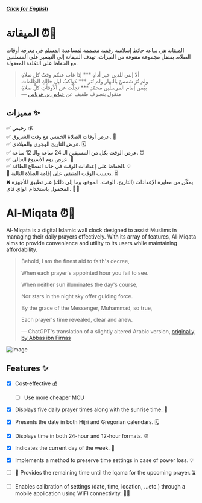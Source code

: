 ***[Click for English](#al-miqata-)***

# الميقاتة ⏰🕌 
الميقاتة هي ساعة حائط إسلامية رقمية مصممة لمساعدة المسلم في معرفة أوقات الصلاة. بفضل مجموعة متنوعة من الميزات، تهدف الميقاتة إلى التيسير على المسلمين مع الحفاظ على التكلفة المعقولة.

> ألا إنني للدين خير أداةِ *** إذا غاب عنكم وقتُ كل صلاةِ  
> ولم تُرَ شمسٌ بالنهار ولم تُنَر  *** كواكبُ ليلٍ حالِكِ الظُلمات  
> بيُمن إمام المرسلين محمّدٍ  *** تجلّت عن الأوقاتِ كلُّ صلاةِ  
> — منقول بتصرف طفيف عن [عباس بن فرناس](https://www.aldiwan.net/poem68990.html)

## مميزات ✨
✅ رخيص 💰  
✅ عرض أوقات الصلاة الخمس مع وقت الشروق. 🌅  
✅ عرض التاريخ الهجري والميلادي. 🗓️  
✅ عرض الوقت بكل من التنسيقين الـ 24 ساعة والـ 12 ساعة. ⏰  
✅ عرض يوم الأسبوع الحالي. 📅  
✅ الحفاظ على إعدادات الوقت في حالة انقطاع الطاقة. 💡  
 🚧 يحسب الوقت المتبقي على إقامة الصلاة التالية. ⏳  
 ❌ يمكّن من معايرة الإعدادات (التاريخ، الوقت، الموقع، وما إلى ذلك) عبر تطبيق للأجهزة المحمول باستخدام الواي فاي. 📱🌐  


# Al-Miqata ⏰🕌
Al-Miqata is a digital Islamic wall clock designed to assist Muslims in managing their daily prayers effectively. With its array of features, Al-Miqata aims to provide convenience and utility to its users while maintaining affordability.
> Behold, I am the finest aid to faith's decree,
> 
> When each prayer's appointed hour you fail to see.
> 
> When neither sun illuminates the day's course,
> 
> Nor stars in the night sky offer guiding force.
> 
> By the grace of the Messenger, Muhammad, so true,
> 
> Each prayer's time revealed, clear and anew.
>
> — ChatGPT's translation of a slightly altered Arabic version, [originally by Abbas ibn Firnas](https://www.aldiwan.net/poem68990.html)


![image](https://github.com/mohamed-sallam/Al-Miqata/assets/59128458/a8d8d62f-930d-4157-9354-2c1821622d6e)


## Features ✨
- [x] Cost-effective 💰
  - [ ] Use more cheaper MCU   
- [x] Displays five daily prayer times along with the sunrise time. 🌅
- [x] Presents the date in both Hijri and Gregorian calendars. 🗓️
- [x] Displays time in both 24-hour and 12-hour formats. ⏰
- [x] Indicates the current day of the week. 📅
- [x] Implements a method to preserve time settings in case of power loss. 💡
- [ ] 🚧 Provides the remaining time until the Iqama for the upcoming prayer. ⏳
- [ ] Enables calibration of settings (date, time, location, ...etc.) through a mobile application using WIFI connectivity. 📱🌐

